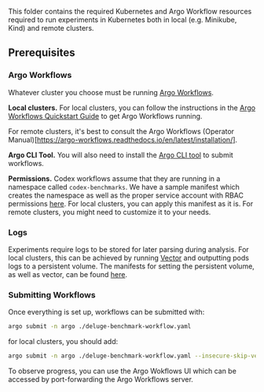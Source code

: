 This folder contains the required Kubernetes and Argo Workflow resources required to run experiments in Kubernetes
both in local (e.g. Minikube, Kind) and remote clusters.

## Prerequisites

### Argo Workflows

Whatever cluster you choose must be running [Argo Workflows](https://argo-workflows.readthedocs.io/).

**Local clusters.** For local clusters, you can follow the instructions in
the [Argo Workflows Quickstart Guide](https://argo-workflows.readthedocs.io/en/latest/quick-start/) to get Argo
Workflows running.

For remote clusters, it's best to consult the Argo
Workflows (Operator Manual)[https://argo-workflows.readthedocs.io/en/latest/installation/].

**Argo CLI Tool.** You will also need to install the
[Argo CLI tool](https://argo-workflows.readthedocs.io/en/latest/walk-through/argo-cli/) to submit workflows.

**Permissions.** Codex workflows assume that they are running in a namespace called `codex-benchmarks`. We
have a sample manifest which creates the namespace as well as the proper service account with RBAC
permissions [here](./argo-workflows/codex-workflows-rbac.yaml). For local clusters, you can apply this manifest
as it is. For remote clusters, you might need to customize it to your needs.

### Logs

Experiments require logs to be stored for later parsing during analysis. For local clusters, this can be achieved
by running [Vector](https://vector.dev/) and outputting pods logs to a persistent volume. The manifests for setting the
persistent volume, as well as vector,
can be found [here](./local).

### Submitting Workflows

Once everything is set up, workflows can be submitted with:

```bash
argo submit -n argo ./deluge-benchmark-workflow.yaml
```

for local clusters, you should add:

```bash
argo submit -n argo ./deluge-benchmark-workflow.yaml --insecure-skip-verify
```

To observe progress, you can use the Argo Wokflows UI which can be accessed by port-forwarding the Argo Workflows 
server.

